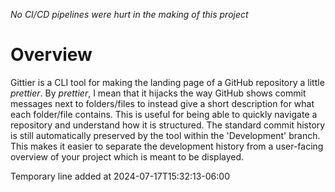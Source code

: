 *No CI/CD pipelines were hurt in the making of this project*

# Overview
Gittier is a CLI tool for making the landing page of a GitHub repository a little *prettier*.
By *prettier*, I mean that it hijacks the way GitHub shows commit messages next to folders/files to instead give a short description for what each folder/file contains. This is useful for being able to quickly navigate a repository and understand how it is structured. The standard commit history is still automatically preserved by the tool within the 'Development' branch. This makes it easier to separate the development history from a user-facing overview of your project which is meant to be displayed.

Temporary line added at 2024-07-17T15:32:13-06:00
